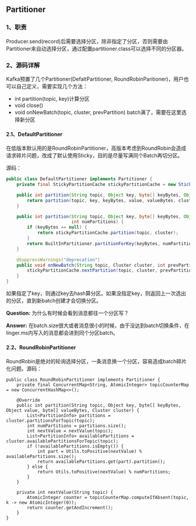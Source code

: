 ## Partitioner

### 1、职责

Producer.send(record)后需要选择分区，除非指定了分区，否则需要由Partitioner来自动选择分区，通过配置partitioner.class可以选择不同的分区器。



### 2、源码详解

Kafka预置了几个Partitioner(DefaltPartitioner, RoundRobinParitioner)，用户也可以自己定义，需要实现几个方法：

+ int partition(topic, key)计算分区
+ void close()
+ void onNewBatch(topic, cluster, prevPartition) batch满了，需要在这里选择新分区

#### 2.1、DefaultPartitioner

在低版本默认用的是RoundRobinPartitioner，高版本考虑到RoundRobin会造成请求碎片问题，改成了默认使用Sticky，目的是尽量写满同个Batch再切分区。

源码：

```java
public class DefaultPartitioner implements Partitioner {
    private final StickyPartitionCache stickyPartitionCache = new StickyPartitionCache();

    public int partition(String topic, Object key, byte[] keyBytes, Object value, byte[] valueBytes, Cluster cluster) {
        return partition(topic, key, keyBytes, value, valueBytes, cluster, cluster.partitionsForTopic(topic).size());
    }

    public int partition(String topic, Object key, byte[] keyBytes, Object value, byte[] valueBytes, Cluster cluster,
                         int numPartitions) {
        if (keyBytes == null) {
            return stickyPartitionCache.partition(topic, cluster);
        }
        return BuiltInPartitioner.partitionForKey(keyBytes, numPartitions);
    }

    @SuppressWarnings("deprecation")
    public void onNewBatch(String topic, Cluster cluster, int prevPartition) {
        stickyPartitionCache.nextPartition(topic, cluster, prevPartition);
    }
}
```

如果指定了key，则通过key去hash算分区。如果没指定key，则返回上一次选出的分区，直到新batch创建才会切换分区。

**Question:** 为什么有时候会看到消息都往一个分区写？

**Answer:** 在batch.size很大或者消息很小的时候，由于没达到batch切换条件，在linger.ms内写入的消息都会进到同个分区batch。

#### 2.2、RoundRobinPartitioner

RoundRobin是绝对的轮询选择分区，一条消息换一个分区，容易造成batch碎片化问题。源码：

```
public class RoundRobinPartitioner implements Partitioner {
    private final ConcurrentMap<String, AtomicInteger> topicCounterMap = new ConcurrentHashMap<>();

    @Override
    public int partition(String topic, Object key, byte[] keyBytes, Object value, byte[] valueBytes, Cluster cluster) {
        List<PartitionInfo> partitions = cluster.partitionsForTopic(topic);
        int numPartitions = partitions.size();
        int nextValue = nextValue(topic);
        List<PartitionInfo> availablePartitions = cluster.availablePartitionsForTopic(topic);
        if (!availablePartitions.isEmpty()) {
            int part = Utils.toPositive(nextValue) % availablePartitions.size();
            return availablePartitions.get(part).partition();
        } else {
            return Utils.toPositive(nextValue) % numPartitions;
        }
    }

    private int nextValue(String topic) {
        AtomicInteger counter = topicCounterMap.computeIfAbsent(topic, k -> new AtomicInteger(0));
        return counter.getAndIncrement();
    }
}
```


